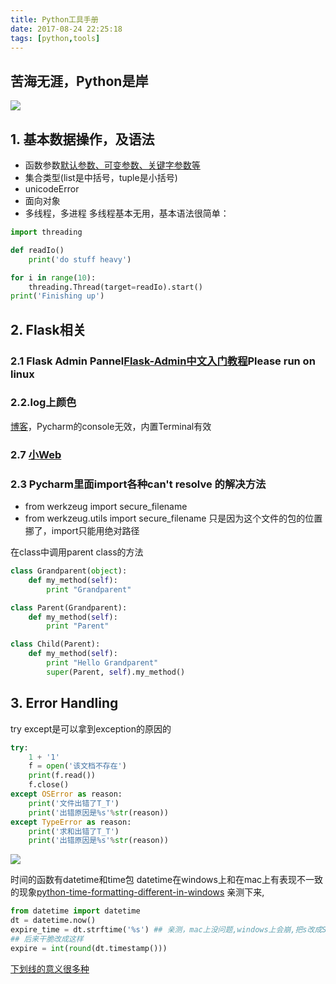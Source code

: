 ```yaml
---
title: Python工具手册
date: 2017-08-24 22:25:18
tags: [python,tools]
---
```


## 苦海无涯，Python是岸

![](http://odzl05jxx.bkt.clouddn.com/image/jpg/essay-with-programming-lang.jpg)


<!--more-->

## 1. 基本数据操作，及语法

- 函数参数[默认参数、可变参数、关键字参数等](https://www.liaoxuefeng.com/wiki/0014316089557264a6b348958f449949df42a6d3a2e542c000/001431752945034eb82ac80a3e64b9bb4929b16eeed1eb9000)
- 集合类型(list是中括号，tuple是小括号)
- unicodeError
- 面向对象
- 多线程，多进程
多线程基本无用，基本语法很简单：
```python
import threading

def readIo()
    print('do stuff heavy')

for i in range(10):
    threading.Thread(target=readIo).start()
print('Finishing up')        
```

## 2. Flask相关
### 2.1 Flask Admin Pannel[Flask-Admin中文入门教程](http://flask123.sinaapp.com/article/57/)Please  run on linux

### 2.2.log上颜色
[博客](https://blog.phpgao.com/python_colorful_log.html)，Pycharm的console无效，内置Terminal有效

### 2.7 [小Web](http://www.jianshu.com/p/f9d668490bc6)





### 2.3 Pycharm里面import各种can't resolve 的解决方法
- from werkzeug import secure_filename
- from werkzeug.utils import secure_filename
只是因为这个文件的包的位置挪了，import只能用绝对路径

在class中调用parent class的方法
```py
class Grandparent(object):
    def my_method(self):
        print "Grandparent"

class Parent(Grandparent):
    def my_method(self):
        print "Parent"

class Child(Parent):
    def my_method(self):
        print "Hello Grandparent"
        super(Parent, self).my_method()
```

## 3. Error Handling
try except是可以拿到exception的原因的
```python
try:
    1 + '1'
    f = open('该文档不存在')
    print(f.read())
    f.close()
except OSError as reason:
    print('文件出错了T_T')
    print('出错原因是%s'%str(reason))
except TypeError as reason:
    print('求和出错了T_T')
    print('出错原因是%s'%str(reason))
```

![](http://odzl05jxx.bkt.clouddn.com/79a65f1911c81d736be0704904de8ea1.jpg?imageView2/2/w/600)


时间的函数有datetime和time包
datetime在windows上和在mac上有表现不一致的现象[python-time-formatting-different-in-windows](https://stackoverflow.com/questions/10807164/python-time-formatting-different-in-windows)
亲测下来,
```python
from datetime import datetime
dt = datetime.now()
expire_time = dt.strftime('%s') ## 亲测，mac上没问题,windows上会崩,把s改成S就不会在windows上崩了。
## 后来干脆改成这样
expire = int(round(dt.timestamp()))
```

[下划线的意义很多种](https://dbader.org/blog/meaning-of-underscores-in-python)